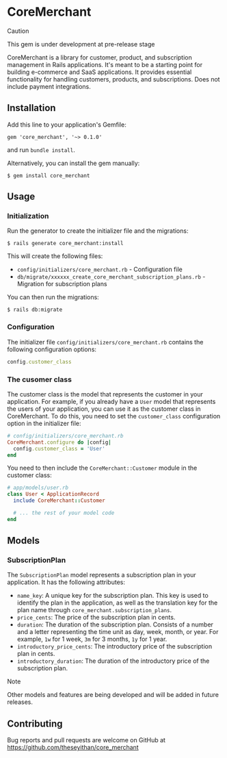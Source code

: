 # CoreMerchant

> [!CAUTION]
> This gem is under development at pre-release stage

CoreMerchant is a library for customer, product, and subscription management in Rails applications. It's meant to be a starting point for building e-commerce and SaaS applications. It provides essential functionality for handling customers, products, and subscriptions. Does not include payment integrations.

## Installation
Add this line to your application's Gemfile:
```
gem 'core_merchant', '~> 0.1.0'
```
and run `bundle install`.

Alternatively, you can install the gem manually:
```
$ gem install core_merchant
```

## Usage
### Initialization
Run the generator to create the initializer file and the migrations:
```
$ rails generate core_merchant:install
```
This will create the following files:
- `config/initializers/core_merchant.rb` - Configuration file
- `db/migrate/xxxxxx_create_core_merchant_subscription_plans.rb` - Migration for subscription plans

You can then run the migrations:
```
$ rails db:migrate
```

### Configuration
The initializer file `config/initializers/core_merchant.rb` contains the following configuration options:
```ruby
config.customer_class
```

### The cusomer class
The customer class is the model that represents the customer in your application. For example, if you already have a `User` model that represents the users of your application, you can use it as the customer class in CoreMerchant. To do this, you need to set the `customer_class` configuration option in the initializer file:
```ruby
# config/initializers/core_merchant.rb
CoreMerchant.configure do |config|
  config.customer_class = 'User'
end
```

You need to then include the `CoreMerchant::Customer` module in the customer class:
```ruby
# app/models/user.rb
class User < ApplicationRecord
  include CoreMerchant::Customer

  # ... the rest of your model code
end
```

## Models
### SubscriptionPlan
The `SubscriptionPlan` model represents a subscription plan in your application. It has the following attributes:
- `name_key`: A unique key for the subscription plan.
            This key is used to identify the plan in the application,
            as well as the translation key for the plan name through `core_merchant.subscription_plans`.
- `price_cents`: The price of the subscription plan in cents.
- `duration`: The duration of the subscription plan.
              Consists of a number and a letter representing the time unit as day, week, month, or year.
              For example, `1w` for 1 week, `3m` for 3 months, `1y` for 1 year.
- `introductory_price_cents`: The introductory price of the subscription plan in cents.
- `introductory_duration`: The duration of the introductory price of the subscription plan.

> [!NOTE]
> Other models and features are being developed and will be added in future releases.

## Contributing
Bug reports and pull requests are welcome on GitHub at https://github.com/theseyithan/core_merchant
